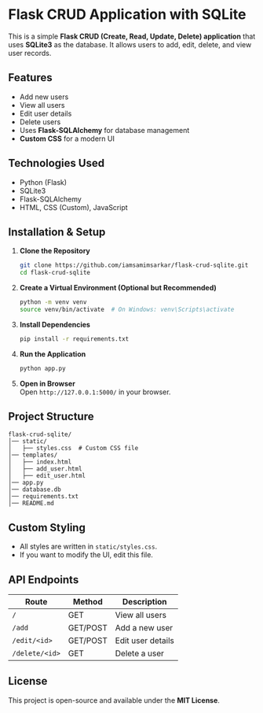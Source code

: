 # Flask CRUD Application with SQLite  

This is a simple **Flask CRUD (Create, Read, Update, Delete) application** that uses **SQLite3** as the database. It allows users to add, edit, delete, and view user records.  

## Features  
- Add new users  
- View all users  
- Edit user details  
- Delete users  
- Uses **Flask-SQLAlchemy** for database management  
- **Custom CSS** for a modern UI  

## Technologies Used  
- Python (Flask)  
- SQLite3  
- Flask-SQLAlchemy  
- HTML, CSS (Custom), JavaScript  

## Installation & Setup  

1. **Clone the Repository**  
   ```bash
   git clone https://github.com/iamsamimsarkar/flask-crud-sqlite.git
   cd flask-crud-sqlite
   ```

2. **Create a Virtual Environment (Optional but Recommended)**  
   ```bash
   python -m venv venv
   source venv/bin/activate  # On Windows: venv\Scripts\activate
   ```

3. **Install Dependencies**  
   ```bash
   pip install -r requirements.txt
   ```

4. **Run the Application**  
   ```bash
   python app.py
   ```

5. **Open in Browser**  
   Open `http://127.0.0.1:5000/` in your browser.  

## Project Structure  
```
flask-crud-sqlite/
│── static/
│   ├── styles.css  # Custom CSS file
│── templates/
│   ├── index.html
│   ├── add_user.html
│   ├── edit_user.html
│── app.py
│── database.db
│── requirements.txt
│── README.md
```

## Custom Styling  
- All styles are written in `static/styles.css`.  
- If you want to modify the UI, edit this file.  

## API Endpoints  
| Route          | Method | Description |
|---------------|--------|-------------|
| `/`           | GET    | View all users |
| `/add`        | GET/POST | Add a new user |
| `/edit/<id>`  | GET/POST | Edit user details |
| `/delete/<id>` | GET    | Delete a user |

## License  
This project is open-source and available under the **MIT License**.
